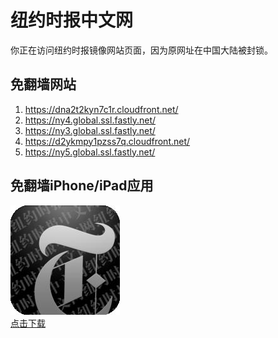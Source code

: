 <h1>纽约时报中文网</h1>
<p>你正在访问纽约时报镜像网站页面，因为原网址在中国大陆被封锁。</p>
<h2>免翻墙网站</h2>
<ol>
<li><a href="https://dna2t2kyn7c1r.cloudfront.net/" target="1">https://dna2t2kyn7c1r.cloudfront.net/</a></li>
<li><a href="https://ny4.global.ssl.fastly.net/" target="2">https://ny4.global.ssl.fastly.net/</a></li>
<li><a href="https://ny3.global.ssl.fastly.net/" target="3">https://ny3.global.ssl.fastly.net/</a></li>
<li><a href="https://d2ykmpy1pzss7q.cloudfront.net/" target="4">https://d2ykmpy1pzss7q.cloudfront.net/</a></li>
<li><a href="https://ny5.global.ssl.fastly.net/" target="5">https://ny5.global.ssl.fastly.net/</a></li>
</ol>
<h2>免翻墙iPhone/iPad应用</h2>
<p>
	<a href="https://itunes.apple.com/cn/app/niu-yue-shi-bao-zhong-wen-wang/id807498298?mt=8">
		<img src="icon175x175.jpeg" />
		<br/>点击下载
	</a>
</p>
